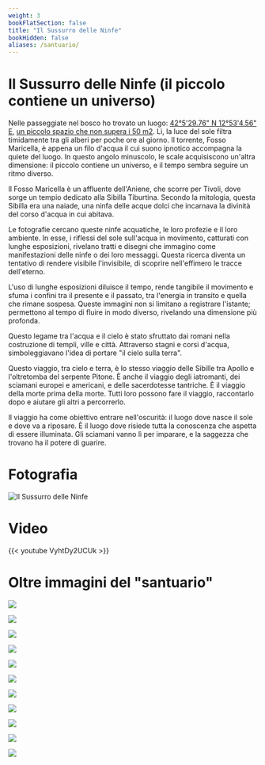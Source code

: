 ```yaml
---
weight: 3
bookFlatSection: false
title: "Il Sussurro delle Ninfe"
bookHidden: false
aliases: /santuario/
---
```


# Il Sussurro delle Ninfe (il piccolo contiene un universo)

Nelle passeggiate nel bosco ho trovato un
luogo: [42°5'29.76" N 12°53'4.56" E](https://www.google.com/maps/place/42%C2%B005'29.8%22N+12%C2%B053'04.6%22E/@42.091604,12.8820251,17z/data=!3m1!4b1!4m4!3m3!8m2!3d42.0916!4d12.8846?entry=ttu&g_ep=EgoyMDI0MTExMy4xIKXMDSoJLDEwMjExMjM0SAFQAw%3D%3D), [un piccolo spazio che non supera i 50 m2](https://www.google.com/maps/d/edit?mid=1RBN4q5D502HuN8aI8RgC7KfpprJPbM0&usp=sharing).
Lì, la luce del sole filtra timidamente tra gli alberi per poche ore al giorno. Il torrente, Fosso Maricella, è appena
un filo d'acqua il cui suono ipnotico accompagna la quiete del luogo. In questo angolo minuscolo, le scale acquisiscono
un'altra dimensione: il piccolo contiene un universo, e il tempo sembra seguire un ritmo diverso.

Il Fosso Maricella è un affluente dell'Aniene, che scorre per Tivoli, dove sorge un tempio dedicato alla Sibilla
Tiburtina. Secondo la mitologia, questa Sibilla era una naiade, una ninfa delle acque dolci che incarnava la divinità
del corso d'acqua in cui abitava.

Le fotografie cercano queste ninfe acquatiche, le loro profezie e il loro ambiente. In esse, i riflessi del sole
sull'acqua in movimento, catturati con lunghe esposizioni, rivelano tratti e disegni che immagino come manifestazioni
delle ninfe o dei loro messaggi. Questa ricerca diventa un tentativo di rendere visibile l'invisibile, di scoprire
nell'effimero le tracce dell'eterno.

L'uso di lunghe esposizioni diluisce il tempo, rende tangibile il movimento e sfuma i confini tra il presente e il
passato, tra l'energia in transito e quella che rimane sospesa. Queste immagini non si limitano a registrare l'istante;
permettono al tempo di fluire in modo diverso, rivelando una dimensione più profonda.

Questo legame tra l'acqua e il cielo è stato sfruttato dai romani nella costruzione di templi, ville e città. Attraverso
stagni e corsi d'acqua, simboleggiavano l'idea di portare "il cielo sulla terra".

Questo viaggio, tra cielo e terra, è lo stesso viaggio delle Sibille tra Apollo e l'oltretomba del serpente Pitone. È
anche il viaggio degli iatromanti, dei sciamani europei e americani, e delle sacerdotesse tantriche. È il viaggio della
morte prima della morte. Tutti loro possono fare il viaggio, raccontarlo dopo e aiutare gli altri a percorrerlo.

Il viaggio ha come obiettivo entrare nell'oscurità: il luogo dove nasce il sole e dove va a riposare. È il luogo dove
risiede tutta la conoscenza che aspetta di essere illuminata. Gli sciamani vanno lì per imparare, e la saggezza che
trovano ha il potere di guarire.

# Fotografia

![Il Sussurro delle Ninfe](/images/X1V45282-Enhanced-SR.jpg)

# Video

{{< youtube VyhtDy2UCUk >}}

# Oltre immagini del "santuario"

![](20241104_1238_X1V44656_fransimo_1.jpeg)

![](20241104_1240_X1V44658_fransimo.jpeg)

![](20241104_1250_X1V44668_fransimo.jpeg)

![](20241105_1047_X1V44833_fransimo.jpeg)

![](20241105_1053_X1V44838_fransimo.jpeg)

![](20241105_1056_XT252806_fransimo.jpeg)

![](20241105_1057_XT252812_fransimo.jpeg)

![](20241111_1035_X1V45244_fransimo.jpeg)

![](20241111_1055_X1V45257_fransimo.jpeg)

![](20241112_1038_X1V45328-Enhanced-NR_fransimo-2.jpeg)

![](20241112_1038_X1V45328-Enhanced-NR_fransimo.jpeg)
